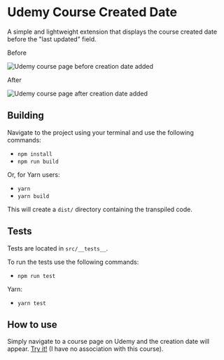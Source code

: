 # Udemy Course Created Date

A simple and lightweight extension that displays the course created date before the "last updated" field.

Before

![Udemy course page before creation date added](https://user-images.githubusercontent.com/49303900/164970197-b6db891f-3e18-414b-841e-da92aeff22f5.png)

After

![Udemy course page after creation date added](https://user-images.githubusercontent.com/49303900/164970191-d00c4767-f108-4d17-bea5-873040fab3c5.png)

## Building

Navigate to the project using your terminal and use the following commands:

- `npm install`
- `npm run build`

Or, for Yarn users:

- `yarn`
- `yarn build`

This will create a `dist/` directory containing the transpiled code.

## Tests

Tests are located in `src/__tests__`.

To run the tests use the following commands:

- `npm run test`

Yarn:

- `yarn test`


## How to use

Simply navigate to a course page on Udemy and the creation date will appear. [Try it!](https://www.udemy.com/course/rustaceans/) (I have no association with this course).
